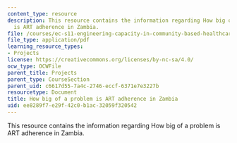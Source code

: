 ```yaml
---
content_type: resource
description: This resource contains the information regarding How big of a problem
  is ART adherence in Zambia.
file: /courses/ec-s11-engineering-capacity-in-community-based-healthcare-fall-2005/ee8289f7e29f42c0b1ac32059f320542_MITEC_S11F05_dialoguemod1_2.pdf
file_type: application/pdf
learning_resource_types:
- Projects
license: https://creativecommons.org/licenses/by-nc-sa/4.0/
ocw_type: OCWFile
parent_title: Projects
parent_type: CourseSection
parent_uid: c6617d55-7a4c-2746-eccf-6371e7e3227b
resourcetype: Document
title: How big of a problem is ART adherence in Zambia
uid: ee8289f7-e29f-42c0-b1ac-32059f320542
---
```

This resource contains the information regarding How big of a problem is ART adherence in Zambia.
